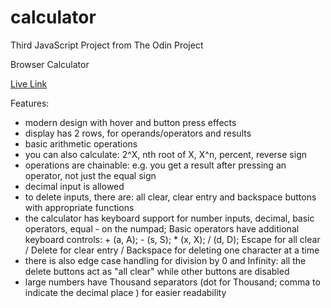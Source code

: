 # calculator
Third JavaScript Project from The Odin Project

Browser Calculator

[Live Link](https://bobmeix.github.io/calculator/)

Features:

- modern design with hover and button press effects
- display has 2 rows, for operands/operators and results
- basic arithmetic operations
- you can also calculate: 2^X, nth root of X, X^n, percent, reverse sign
- operations are chainable: e.g. you get a result after pressing an operator, not just the equal sign
- decimal input is allowed
- to delete inputs, there are: all clear, clear entry and backspace buttons with appropriate functions
- the calculator has keyboard support for number inputs, decimal, basic operators, equal - on the numpad;
    Basic operators have additional keyboard controls: + (a, A); - (s, S); * (x, X); / (d, D);
    Escape for all clear / Delete for clear entry / Backspace for deleting one character at a time
- there is also edge case handling for division by 0 and Infinity: all the delete buttons act as "all clear"
    while other buttons are disabled
- large numbers have Thousand separators (dot for Thousand; comma to indicate the decimal place )
    for easier readability
